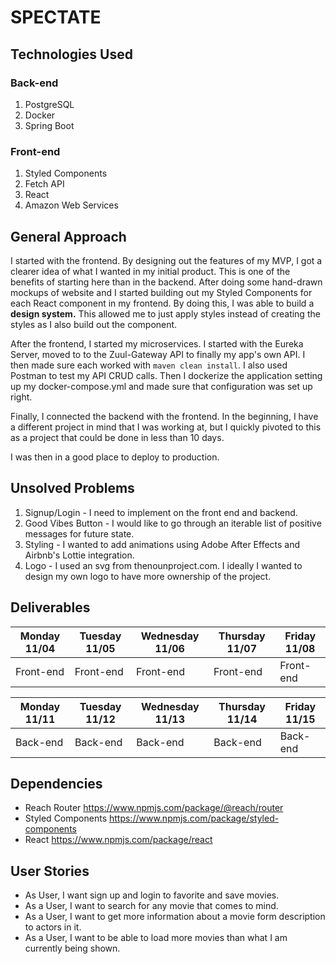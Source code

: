 # SPECTATE

## Technologies Used

### Back-end
1. PostgreSQL
2. Docker
3. Spring Boot

### Front-end
1. Styled Components
2. Fetch API
5. React
6. Amazon Web Services

## General Approach
I started with the frontend. By designing out the features of my MVP, I got a clearer idea of what I wanted in my initial
product. This is one of the benefits of starting here than in the backend. After doing some hand-drawn mockups of website and
I started building out my Styled Components for each React component in my frontend. By doing this, I was able to build a **design system.**
This allowed me to just apply styles instead of creating the styles as I also build out the component.

After the frontend, I started my microservices. I started with the Eureka Server, moved to to the Zuul-Gateway API to finally my app's 
own API. I then made sure each worked with ```maven clean install```. I also used Postman to test my API CRUD calls. Then I dockerize the application setting up my 
docker-compose.yml and made sure that configuration was set up right. 

Finally, I connected the backend with the frontend. In the beginning, I have a different project in mind that I was working at,
but I quickly pivoted to this as a project that could be done in less than 10 days.

I was then in a good place to deploy to production.

## Unsolved Problems
1. Signup/Login - I need to implement on the front end and backend.
2. Good Vibes Button - I would like to go through an iterable list of positive messages for future state.
3. Styling - I wanted to add animations using Adobe After Effects and Airbnb's Lottie integration.
4. Logo - I used an svg from thenounproject.com. I ideally I wanted to design my own logo to have more ownership of the project.

## Deliverables

| Monday 11/04 | Tuesday 11/05 | Wednesday 11/06 | Thursday 11/07 | Friday 11/08 |
|--------------|---------------|-----------------|----------------|--------------|
| Front-end    | Front-end     | Front-end       | Front-end      | Front-end    |

| Monday 11/11 | Tuesday 11/12 | Wednesday 11/13 | Thursday 11/14 | Friday 11/15 |
|--------------|---------------|-----------------|----------------|--------------|
| Back-end     | Back-end      | Back-end        | Back-end       | Back-end     |

## Dependencies
+ Reach Router
https://www.npmjs.com/package/@reach/router
+ Styled Components
https://www.npmjs.com/package/styled-components
+ React
https://www.npmjs.com/package/react

## User Stories
* As User, I want sign up and login to favorite and save movies.
* As a User, I want to search for any movie that comes to mind.
* As a User, I want to get more information about a movie form description to actors in it.
* As a User, I want to be able to load more movies than what I am currently being shown.
